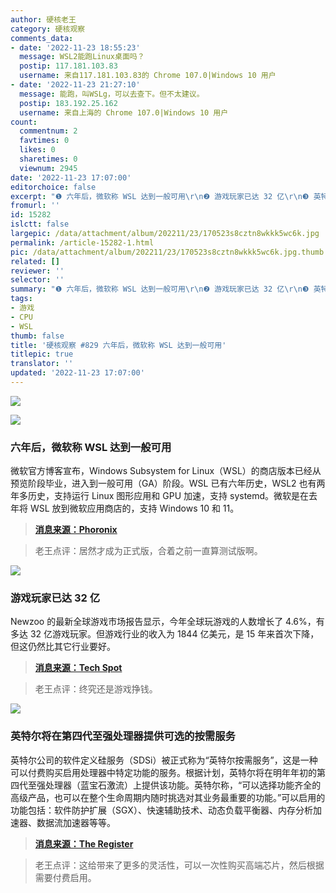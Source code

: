```yaml
---
author: 硬核老王
category: 硬核观察
comments_data:
- date: '2022-11-23 18:55:23'
  message: WSL2能跑Linux桌面吗？
  postip: 117.181.103.83
  username: 来自117.181.103.83的 Chrome 107.0|Windows 10 用户
- date: '2022-11-23 21:27:10'
  message: 能跑，叫WSLg，可以去查下。但不太建议。
  postip: 183.192.25.162
  username: 来自上海的 Chrome 107.0|Windows 10 用户
count:
  commentnum: 2
  favtimes: 0
  likes: 0
  sharetimes: 0
  viewnum: 2945
date: '2022-11-23 17:07:00'
editorchoice: false
excerpt: "❶ 六年后，微软称 WSL 达到一般可用\r\n❷ 游戏玩家已达 32 亿\r\n❸ 英特尔将在第四代至强处理器提供可选的按需服务"
fromurl: ''
id: 15282
islctt: false
largepic: /data/attachment/album/202211/23/170523s8cztn8wkkk5wc6k.jpg
permalink: /article-15282-1.html
pic: /data/attachment/album/202211/23/170523s8cztn8wkkk5wc6k.jpg.thumb.jpg
related: []
reviewer: ''
selector: ''
summary: "❶ 六年后，微软称 WSL 达到一般可用\r\n❷ 游戏玩家已达 32 亿\r\n❸ 英特尔将在第四代至强处理器提供可选的按需服务"
tags:
- 游戏
- CPU
- WSL
thumb: false
title: '硬核观察 #829 六年后，微软称 WSL 达到一般可用'
titlepic: true
translator: ''
updated: '2022-11-23 17:07:00'
---
```


![](/data/attachment/album/202211/23/170523s8cztn8wkkk5wc6k.jpg)


![](/data/attachment/album/202211/23/170535elob15ravab5nala.jpg)


### 六年后，微软称 WSL 达到一般可用


微软官方博客宣布，Windows Subsystem for Linux（WSL）的商店版本已经从预览阶段毕业，进入到一般可用（GA）阶段。WSL 已有六年历史，WSL2 也有两年多历史，支持运行 Linux 图形应用和 GPU 加速，支持 systemd。微软是在去年将 WSL 放到微软应用商店的，支持 Windows 10 和 11。



> 
> **[消息来源：Phoronix](https://www.phoronix.com/news/WSL-GA-Windows)**
> 
> 
> 



> 
> 老王点评：居然才成为正式版，合着之前一直算测试版啊。
> 
> 
> 


![](/data/attachment/album/202211/23/170545cun8zs7mh3fvsm53.jpg)


### 游戏玩家已达 32 亿


Newzoo 的最新全球游戏市场报告显示，今年全球玩游戏的人数增长了 4.6%，有多达 32 亿游戏玩家。但游戏行业的收入为 1844 亿美元，是 15 年来首次下降，但这仍然比其它行业要好。



> 
> **[消息来源：Tech Spot](https://www.techspot.com/news/96720-there-32-billion-gamers-2022-but-revenue-set.html)**
> 
> 
> 



> 
> 老王点评：终究还是游戏挣钱。
> 
> 
> 


![](/data/attachment/album/202211/23/170601m7dhdrkmtiti6p76.jpg)


### 英特尔将在第四代至强处理器提供可选的按需服务


英特尔公司的软件定义硅服务（SDSi）被正式称为“英特尔按需服务”，这是一种可以付费购买启用处理器中特定功能的服务。根据计划，英特尔将在明年年初的第四代至强处理器（蓝宝石激流）上提供该功能。英特尔称，“可以选择功能齐全的高级产品，也可以在整个生命周期内随时挑选对其业务最重要的功能。”可以启用的功能包括：软件防护扩展（SGX）、快速辅助技术、动态负载平衡器、内存分析加速器、数据流加速器等等。



> 
> **[消息来源：The Register](https://www.theregister.com/2022/11/22/intel_reveals_paid_xeon_features/)**
> 
> 
> 



> 
> 老王点评：这给带来了更多的灵活性，可以一次性购买高端芯片，然后根据需要付费启用。
> 
> 
>